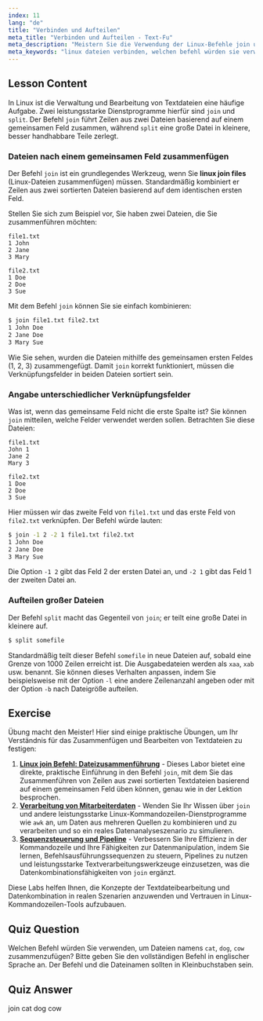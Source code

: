 ```yaml
---
index: 11
lang: "de"
title: "Verbinden und Aufteilen"
meta_title: "Verbinden und Aufteilen - Text-Fu"
meta_description: "Meistern Sie die Verwendung der Linux-Befehle join und split. Lernen Sie, Dateien effizient anhand gemeinsamer Felder zu verbinden und große Dateien in kleinere Teile aufzuteilen. Diese Anleitung behandelt, welchen Befehl Sie verwenden würden, um Dateien wie katze, hund, kuh zu verbinden, und andere praktische Beispiele."
meta_keywords: "linux dateien verbinden, welchen befehl würden sie verwenden um dateien zu verbinden, linux join befehl, linux split befehl, dateimanipulation, kommandozeile, textverarbeitung"
---
```


## Lesson Content

In Linux ist die Verwaltung und Bearbeitung von Textdateien eine häufige Aufgabe. Zwei leistungsstarke Dienstprogramme hierfür sind `join` und `split`. Der Befehl `join` führt Zeilen aus zwei Dateien basierend auf einem gemeinsamen Feld zusammen, während `split` eine große Datei in kleinere, besser handhabbare Teile zerlegt.

### Dateien nach einem gemeinsamen Feld zusammenfügen

Der Befehl `join` ist ein grundlegendes Werkzeug, wenn Sie **linux join files** (Linux-Dateien zusammenfügen) müssen. Standardmäßig kombiniert er Zeilen aus zwei sortierten Dateien basierend auf dem identischen ersten Feld.

Stellen Sie sich zum Beispiel vor, Sie haben zwei Dateien, die Sie zusammenführen möchten:

```plaintext
file1.txt
1 John
2 Jane
3 Mary

file2.txt
1 Doe
2 Doe
3 Sue
```

Mit dem Befehl `join` können Sie sie einfach kombinieren:

```bash
$ join file1.txt file2.txt
1 John Doe
2 Jane Doe
3 Mary Sue
```

Wie Sie sehen, wurden die Dateien mithilfe des gemeinsamen ersten Feldes (1, 2, 3) zusammengefügt. Damit `join` korrekt funktioniert, müssen die Verknüpfungsfelder in beiden Dateien sortiert sein.

### Angabe unterschiedlicher Verknüpfungsfelder

Was ist, wenn das gemeinsame Feld nicht die erste Spalte ist? Sie können `join` mitteilen, welche Felder verwendet werden sollen. Betrachten Sie diese Dateien:

```plaintext
file1.txt
John 1
Jane 2
Mary 3

file2.txt
1 Doe
2 Doe
3 Sue
```

Hier müssen wir das zweite Feld von `file1.txt` und das erste Feld von `file2.txt` verknüpfen. Der Befehl würde lauten:

```bash
$ join -1 2 -2 1 file1.txt file2.txt
1 John Doe
2 Jane Doe
3 Mary Sue
```

Die Option `-1 2` gibt das Feld 2 der ersten Datei an, und `-2 1` gibt das Feld 1 der zweiten Datei an.

### Aufteilen großer Dateien

Der Befehl `split` macht das Gegenteil von `join`; er teilt eine große Datei in kleinere auf.

```bash
$ split somefile
```

Standardmäßig teilt dieser Befehl `somefile` in neue Dateien auf, sobald eine Grenze von 1000 Zeilen erreicht ist. Die Ausgabedateien werden als `xaa`, `xab` usw. benannt. Sie können dieses Verhalten anpassen, indem Sie beispielsweise mit der Option `-l` eine andere Zeilenanzahl angeben oder mit der Option `-b` nach Dateigröße aufteilen.

## Exercise

Übung macht den Meister! Hier sind einige praktische Übungen, um Ihr Verständnis für das Zusammenfügen und Bearbeiten von Textdateien zu festigen:

1. **[Linux join Befehl: Dateizusammenführung](https://labex.io/de/labs/linux-linux-join-command-file-joining-219193)** - Dieses Labor bietet eine direkte, praktische Einführung in den Befehl `join`, mit dem Sie das Zusammenführen von Zeilen aus zwei sortierten Textdateien basierend auf einem gemeinsamen Feld üben können, genau wie in der Lektion besprochen.
2. **[Verarbeitung von Mitarbeiterdaten](https://labex.io/de/labs/linux-processing-employees-data-388132)** - Wenden Sie Ihr Wissen über `join` und andere leistungsstarke Linux-Kommandozeilen-Dienstprogramme wie `awk` an, um Daten aus mehreren Quellen zu kombinieren und zu verarbeiten und so ein reales Datenanalyseszenario zu simulieren.
3. **[Sequenzsteuerung und Pipeline](https://labex.io/de/labs/linux-sequence-control-and-pipeline-17994)** - Verbessern Sie Ihre Effizienz in der Kommandozeile und Ihre Fähigkeiten zur Datenmanipulation, indem Sie lernen, Befehlsausführungssequenzen zu steuern, Pipelines zu nutzen und leistungsstarke Textverarbeitungswerkzeuge einzusetzen, was die Datenkombinationsfähigkeiten von `join` ergänzt.

Diese Labs helfen Ihnen, die Konzepte der Textdateibearbeitung und Datenkombination in realen Szenarien anzuwenden und Vertrauen in Linux-Kommandozeilen-Tools aufzubauen.

## Quiz Question

Welchen Befehl würden Sie verwenden, um Dateien namens `cat`, `dog`, `cow` zusammenzufügen? Bitte geben Sie den vollständigen Befehl in englischer Sprache an. Der Befehl und die Dateinamen sollten in Kleinbuchstaben sein.

## Quiz Answer

join cat dog cow
